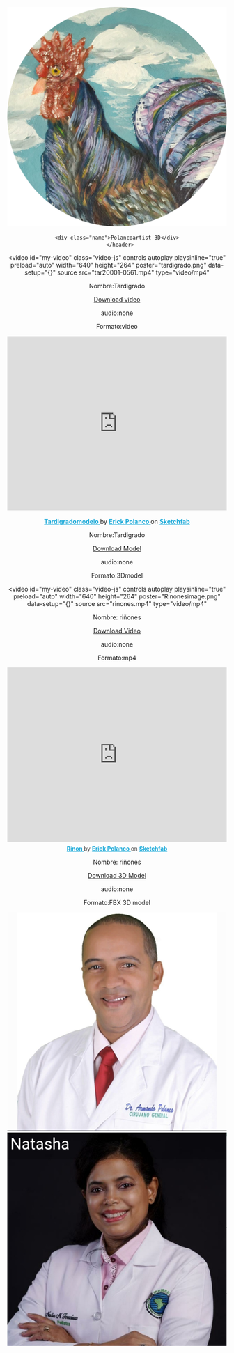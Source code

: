 <!DOCTYPE html>
</html>
<html lang="en">
<head>
    <meta charset="UTF-8">
    <meta http-equiv="X-UA-Compatible" content="IE=edge">
    <meta name="viewport" content="width=device-width, initial-scale=1.0">
    <link rel="stylesheet" href="polancoartist.css">
    <link rel="stylesheet" href="View.scss">
    <link href="https://vjs.zencdn.net/7.15.4/video-js.css" rel="stylesheet" />
    <link rel="stylesheet" href="normalize.css"> 
    <script src="https://cdn.jsdelivr.net/npm/pace-js@latest/pace.min.js"></script>
    <link rel="stylesheet" href="https://cdn.jsdelivr.net/npm/pace-js@latest/pace-theme-default.min.css">
   
</head>
<body >

    
<header>
  

<!--este es tu contador-->
<a class="responsive-logo" href="https://www.instagram.com/polancoartist/?hl=es " target="_blank"><img src="polancoartistlogo.PNG" ></a>
<div class="statistics"></div>
<!--aqui empieza tu pagina-->
 
  <!--perfil--> 
  <div class="perfil"></div>
      <!--Nombre-->      

    <div class="name">Polancoartist 3D</div>
       </header> 



<!--Galeria de videos va aqui-->
        

<video
id="my-video"
class="video-js"
controls
autoplay
playsinline="true"
preload="auto"
width="640"
height="264"
poster="tardigrado.png"
data-setup="{}"
source
src="tar20001-0561.mp4"
type="video/mp4"
></video>

<p loading="lazy">Nombre:<span loading="lazy">Tardigrado</span></p>
<p loading="lazy"><a class="btn" href="tar20001-0561.mp4" download>Download video</a> </p>
<p>audio:<span loading="lazy">none</span></p>
<p>Formato:<span loading="lazy">video</span></p>


  <div  class="responsive-sketchfab-embed-wrapper"style="text-align:center;" > 
    <iframe width="100%"
     height="400" 
    title="Tardigradomodelo"
     frameborder="0"    
    allowfullscreen mozallowfullscreen="true" 
    webkitallowfullscreen="true" allow="autoplay; fullscreen; xr-spatial-tracking" 
    xr-spatial-tracking execution-while-out-of-viewport execution-while-not-rendered web-share src="https://sketchfab.com/models/419ea711d5af40a4847dedbe35a53a0e/embed"> 
  </iframe> <p "style="font-size: 13px; font-weight: normal; margin: 5px; color: #4A4A4A;">
     <a href="https://sketchfab.com/3d-models/tardigradomodelo-419ea711d5af40a4847dedbe35a53a0e?utm_medium=embed&utm_campaign=share-popup&utm_content=419ea711d5af40a4847dedbe35a53a0e"
      target="_blank" 
      style="font-weight: bold; color: #1CAAD9;"> Tardigradomodelo </a> by 
      <a href="https://sketchfab.com/bizarrecartoon?utm_medium=embed&utm_campaign=share-popup&utm_content=419ea711d5af40a4847dedbe35a53a0e"
       target="_blank" 
       style="font-weight: bold; color: #1CAAD9;"> Erick Polanco </a> on 
       <a href="https://sketchfab.com?utm_medium=embed&utm_campaign=share-popup&utm_content=419ea711d5af40a4847dedbe35a53a0e"
        target="_blank"
         style="font-weight: bold; color: #1CAAD9;">Sketchfab</a></p></div>



<p loading="lazy">Nombre:<span loading="lazy">Tardigrado</span></p>
<p loading="lazy"><a class="btn" href="tardigradomodelo.fbx" download>Download Model</a> </p>
<p>audio:<span loading="lazy">none</span></p>
<p>Formato:<span loading="lazy">3Dmodel</span></p>


<video
id="my-video"
class="video-js"
controls
autoplay
playsinline="true"
preload="auto"
width="640"
height="264"
poster="Rinonesimage.png"
data-setup="{}"
source
src="rinones.mp4"
type="video/mp4"
></video>

<p loading="lazy">Nombre:<span loading="lazy"> riñones </span></p>
<p loading="lazy"><a class="btn" href="rinones.mp4" download>Download Video</a> </p>
<p>audio:<span loading="lazy">none</span></p>
<p>Formato:<span loading="lazy">mp4</span></p>



<div class="responsive-sketchfab-embed-wrapper"> <iframe width="100%" height="400"  title="Rinon" frameborder="0" allowfullscreen mozallowfullscreen="true" webkitallowfullscreen="true" allow="autoplay; fullscreen; xr-spatial-tracking" xr-spatial-tracking execution-while-out-of-viewport execution-while-not-rendered web-share src="https://sketchfab.com/models/b83e07bb7b35413dafd1fad8b942e7a1/embed"> </iframe> <p style="font-size: 13px; font-weight: normal; margin: 5px; color: #4A4A4A;"> <a href="https://sketchfab.com/3d-models/rinon-b83e07bb7b35413dafd1fad8b942e7a1?utm_medium=embed&utm_campaign=share-popup&utm_content=b83e07bb7b35413dafd1fad8b942e7a1" target="_blank" style="font-weight: bold; color: #1CAAD9;"> Rinon </a> by <a href="https://sketchfab.com/bizarrecartoon?utm_medium=embed&utm_campaign=share-popup&utm_content=b83e07bb7b35413dafd1fad8b942e7a1" target="_blank" style="font-weight: bold; color: #1CAAD9;"> Erick Polanco </a> on <a href="https://sketchfab.com?utm_medium=embed&utm_campaign=share-popup&utm_content=b83e07bb7b35413dafd1fad8b942e7a1" target="_blank" style="font-weight: bold; color: #1CAAD9;">Sketchfab</a></p></div>

<p loading="lazy">Nombre:<span loading="lazy"> riñones </span></p>
<p loading="lazy"><a class="btn" href="Rinon.fbx" download>Download 3D Model</a> </p>
<p>audio:<span loading="lazy">none</span></p>
<p>Formato:<span loading="lazy">FBX 3D model</span></p>

<!-- Aviso para dar click a colaboradores-->


<!-- a link de empresas-->
<div class="responsive" loading="lazy">
<a href="https://erickpolancoh.github.io/Guide/" target="_blank"><img src="armandopolanco.PNG" ></a>
<a href="https://erickpolancoh.github.io/Guide/"target="_blank"><img src="Screenshot-natasha.jpg" ></a>
</div>



<script src="polancoartists.js"></script>     
<script src="https://code.createjs.com/1.0.0/createjs.min.js "></script> 
 </body>
</html>




                         
                                                       
                          
